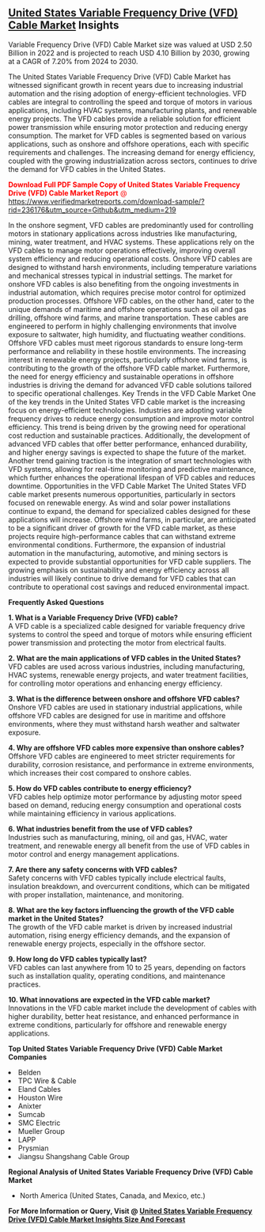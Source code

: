 <h2><a href="https://www.verifiedmarketreports.com/download-sample/?rid=236176&amp;utm_source=Github&amp;utm_medium=219" target="_blank">United States Variable Frequency Drive (VFD) Cable Market</a> Insights</h2><p>Variable Frequency Drive (VFD) Cable Market size was valued at USD 2.50 Billion in 2022 and is projected to reach USD 4.10 Billion by 2030, growing at a CAGR of 7.20% from 2024 to 2030.</p><p> <p>The United States Variable Frequency Drive (VFD) Cable Market has witnessed significant growth in recent years due to increasing industrial automation and the rising adoption of energy-efficient technologies. VFD cables are integral to controlling the speed and torque of motors in various applications, including HVAC systems, manufacturing plants, and renewable energy projects. The VFD cables provide a reliable solution for efficient power transmission while ensuring motor protection and reducing energy consumption. The market for VFD cables is segmented based on various applications, such as onshore and offshore operations, each with specific requirements and challenges. The increasing demand for energy efficiency, coupled with the growing industrialization across sectors, continues to drive the demand for VFD cables in the United States. <p><span class=""><span style="color: #ff0000;"><strong>Download Full PDF Sample Copy of United States Variable Frequency Drive (VFD) Cable Market Report</strong> @ </span><a href="https://www.verifiedmarketreports.com/download-sample/?rid=236176&amp;utm_source=Github&amp;utm_medium=219" target="_blank">https://www.verifiedmarketreports.com/download-sample/?rid=236176&amp;utm_source=Github&amp;utm_medium=219</a></span></p> In the onshore segment, VFD cables are predominantly used for controlling motors in stationary applications across industries like manufacturing, mining, water treatment, and HVAC systems. These applications rely on the VFD cables to manage motor operations effectively, improving overall system efficiency and reducing operational costs. Onshore VFD cables are designed to withstand harsh environments, including temperature variations and mechanical stresses typical in industrial settings. The market for onshore VFD cables is also benefiting from the ongoing investments in industrial automation, which requires precise motor control for optimized production processes. Offshore VFD cables, on the other hand, cater to the unique demands of maritime and offshore operations such as oil and gas drilling, offshore wind farms, and marine transportation. These cables are engineered to perform in highly challenging environments that involve exposure to saltwater, high humidity, and fluctuating weather conditions. Offshore VFD cables must meet rigorous standards to ensure long-term performance and reliability in these hostile environments. The increasing interest in renewable energy projects, particularly offshore wind farms, is contributing to the growth of the offshore VFD cable market. Furthermore, the need for energy efficiency and sustainable operations in offshore industries is driving the demand for advanced VFD cable solutions tailored to specific operational challenges. Key Trends in the VFD Cable Market One of the key trends in the United States VFD cable market is the increasing focus on energy-efficient technologies. Industries are adopting variable frequency drives to reduce energy consumption and improve motor control efficiency. This trend is being driven by the growing need for operational cost reduction and sustainable practices. Additionally, the development of advanced VFD cables that offer better performance, enhanced durability, and higher energy savings is expected to shape the future of the market. Another trend gaining traction is the integration of smart technologies with VFD systems, allowing for real-time monitoring and predictive maintenance, which further enhances the operational lifespan of VFD cables and reduces downtime. Opportunities in the VFD Cable Market The United States VFD cable market presents numerous opportunities, particularly in sectors focused on renewable energy. As wind and solar power installations continue to expand, the demand for specialized cables designed for these applications will increase. Offshore wind farms, in particular, are anticipated to be a significant driver of growth for the VFD cable market, as these projects require high-performance cables that can withstand extreme environmental conditions. Furthermore, the expansion of industrial automation in the manufacturing, automotive, and mining sectors is expected to provide substantial opportunities for VFD cable suppliers. The growing emphasis on sustainability and energy efficiency across all industries will likely continue to drive demand for VFD cables that can contribute to operational cost savings and reduced environmental impact. <p><strong>Frequently Asked Questions</strong></p> <p><strong>1. What is a Variable Frequency Drive (VFD) cable?</strong><br> A VFD cable is a specialized cable designed for variable frequency drive systems to control the speed and torque of motors while ensuring efficient power transmission and protecting the motor from electrical faults.</p> <p><strong>2. What are the main applications of VFD cables in the United States?</strong><br> VFD cables are used across various industries, including manufacturing, HVAC systems, renewable energy projects, and water treatment facilities, for controlling motor operations and enhancing energy efficiency.</p> <p><strong>3. What is the difference between onshore and offshore VFD cables?</strong><br> Onshore VFD cables are used in stationary industrial applications, while offshore VFD cables are designed for use in maritime and offshore environments, where they must withstand harsh weather and saltwater exposure.</p> <p><strong>4. Why are offshore VFD cables more expensive than onshore cables?</strong><br> Offshore VFD cables are engineered to meet stricter requirements for durability, corrosion resistance, and performance in extreme environments, which increases their cost compared to onshore cables.</p> <p><strong>5. How do VFD cables contribute to energy efficiency?</strong><br> VFD cables help optimize motor performance by adjusting motor speed based on demand, reducing energy consumption and operational costs while maintaining efficiency in various applications.</p> <p><strong>6. What industries benefit from the use of VFD cables?</strong><br> Industries such as manufacturing, mining, oil and gas, HVAC, water treatment, and renewable energy all benefit from the use of VFD cables in motor control and energy management applications.</p> <p><strong>7. Are there any safety concerns with VFD cables?</strong><br> Safety concerns with VFD cables typically include electrical faults, insulation breakdown, and overcurrent conditions, which can be mitigated with proper installation, maintenance, and monitoring.</p> <p><strong>8. What are the key factors influencing the growth of the VFD cable market in the United States?</strong><br> The growth of the VFD cable market is driven by increased industrial automation, rising energy efficiency demands, and the expansion of renewable energy projects, especially in the offshore sector.</p> <p><strong>9. How long do VFD cables typically last?</strong><br> VFD cables can last anywhere from 10 to 25 years, depending on factors such as installation quality, operating conditions, and maintenance practices.</p> <p><strong>10. What innovations are expected in the VFD cable market?</strong><br> Innovations in the VFD cable market include the development of cables with higher durability, better heat resistance, and enhanced performance in extreme conditions, particularly for offshore and renewable energy applications.</p> </p><p><strong>Top United States Variable Frequency Drive (VFD) Cable Market Companies</strong></p><div data-test-id=""><p><li>Belden</li><li> TPC Wire & Cable</li><li> Eland Cables</li><li> Houston Wire</li><li> Anixter</li><li> Sumcab</li><li> SMC Electric</li><li> Mueller Group</li><li> LAPP</li><li> Prysmian</li><li> Jiangsu Shangshang Cable Group</li></p><div><strong>Regional Analysis of&nbsp;United States Variable Frequency Drive (VFD) Cable Market</strong></div><ul><li dir="ltr"><p dir="ltr">North America&nbsp;(United States, Canada, and Mexico, etc.)</p></li></ul><p><strong>For More Information or Query, Visit @&nbsp;</strong><strong><a href="https://www.verifiedmarketreports.com/product/variable-frequency-drive-vfd-cable-market/?utm_source=Github&amp;utm_medium=219" target="_blank">United States Variable Frequency Drive (VFD) Cable Market Insights Size And Forecast</a></strong></p></div>
